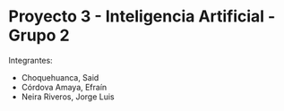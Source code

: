 # Proyecto 3 - Inteligencia Artificial - Grupo 2
Integrantes:
- Choquehuanca, Said
- Córdova Amaya, Efraín
- Neira Riveros, Jorge Luis